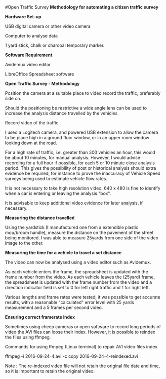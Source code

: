 #Open Traffic Survey
**Methodology for automating a citizen traffic survey**

**Hardware Set-up**

USB digital camera or other video camera

Computer to analyse data

1 yard stick, chalk or charcoal temporary marker.

**Software Requirement**

Avidemux video editor

LibreOffice Spreadsheet software


**Open Traffic Survey - Methodology**  

Position the camera at a suitable place to video record the traffic, preferably side on.  
  
Should the positioning be restrictive a wide angle lens can be used to increase the analysis distance travelled by the vehicles.  

Record video of the traffic.  

I used a Logitech camera, and powered USB extension to allow the camera to be place high in a ground floor window, or in an upper room window looking down at the road.

For a high rate of traffic, i.e. greater than 300 vehicles an hour, this would be about 10 minutes, for manual analysis.  However, I would advise recording for a full hour if possible, for each 5 or 10 minute close analysis period. This gives the possibility of post or historical analysis should extra evidence be required, for instance to prove the inaccuracy of Vehicle Speed surveys being used to estimate vehicle flow rates.

It is not necessary to take high resolution video, 640 x 480 is fine to identify when a car is entering or leaving the analysis "box".  

It is advisable to keep additional video evidence for later analysis, if necessary.  

**Measuring the distance travelled**

Using the yardstick (I manufactured one from a extendible plastic mop/broom handle), measure the distance on the pavement of the street being monitored. I was able to measure 25yards from one side of the video image to the other.  

**Measuring the time for a vehicle to travel a set distance**

The video can now be analysed using a video editor such as Avidemux.  

As each vehicle enters the frame, the spreadsheet is updated with the frame number from the video.  As each vehicle leaves the (25yard) frame, the spreadsheet is updated with the frame number from the video and a direction indicator field is set to 0 for left right traffic and 1 for right left.

Various lengths and frame rates were tested, it was possible to get accurate results, with a reasonable "calculated" error level with 25 yards measurement and a 5 frames per second video.  

**Ensuring correct framerate index**

Sometimes using cheep cameras or open software to record long periods of video the AVI files can loose their index. However, it is possible to reindex the files using ffmpeg.

Commands for using ffmpeg (Linux terminal)  to repair AVI video files index.

ffmpeg -i 2016-09-24-4.avi -c copy 2016-09-24-4-reindexed.avi   

Note : The re-indexed video file will not retain the original file date and time, so it is important to retain the original video.


